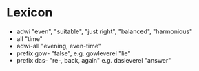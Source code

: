 # Lexicon

- adwi "even", "suitable", "just right", "balanced", "harmonious"
- all "time"
- adwi-all "evening, even-time"
- prefix gow- "false", e.g. gowleverel "lie"
- prefix das- "re-, back, again" e.g. dasleverel "answer"
